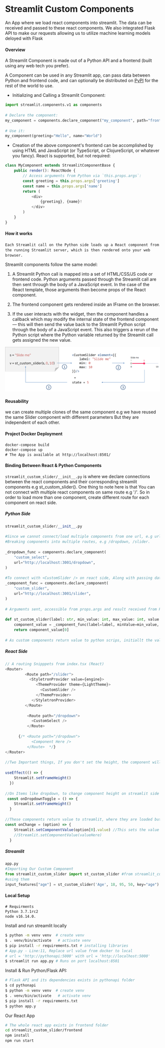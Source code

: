 # Streamlit Custom Components

An App where we load react components into streamlit. The data can be received and passed to these react components. We also integrated Flask API to make our requests allowing us to utilize machine learning models deloyed with Flask

#### Overview

A Streamlit Component is made out of a Python API and a frontend (built using any web tech you prefer).

A Component can be used in any Streamlit app, can pass data between Python and frontend code, and can optionally be distributed on [PyPI](https://pypi.org/) for the rest of the world to use.

-   Initializing and Calling a Streamlit Component:

```python
import streamlit.components.v1 as components

# Declare the component:
my_component = components.declare_component("my_component", path="frontend/build")

# Use it:
my_component(greeting="Hello", name="World")
```

-   Creation of the above component's frontend can be accomplished by using HTML and JavaScript (or TypeScript, or ClojureScript, or whatever you fancy). React is supported, but not required:

```typescript
class MyComponent extends StreamlitComponentBase {
    public render(): ReactNode {
        // Access arguments from Python via `this.props.args`:
        const greeting = this.props.args['greeting']
        const name = this.props.args['name']
        return (
            <div>
                {greeting}, {name}!
            </div>
        )
    }
}
```

#### How it works

`Each Streamlit call on the Python side loads up a React component from the running Streamlit server, which is then rendered onto your web browser.`

Streamlit components follow the same model:

1. A Streamlit Python call is mapped into a set of HTML/CSS/JS code or frontend code. Python arguments passed through the Streamlit call are then sent through the body of a JavaScript event. In the case of the React template, those arguments then become props of the React component.

2. The frontend component gets rendered inside an IFrame on the browser.

3. If the user interacts with the widget, then the component handles a callback which may modify the internal state of the frontend component — this will then send the value back to the Streamlit Python script through the body of a JavaScript event. This also triggers a rerun of the Python script where the Python variable returned by the Streamlit call gets assigned the new value.

![Overview](./Images/Overview.png)

#### Reusability

we can create multiple clones of the same component e.g we have reused the same Slider component with different parameters But they are independent of each other.

#### Project Docker Deployment

```
docker-compose build
docker-compose up
# The App is available at http://localhost:8501/
```

#### Binding Between React & Python Components

```streamlit_custom_slider/__init__.py``` is where we declare connections between the react components and their corresponding streamlit components e.g st_custom_slider().
One thing to note here is that You can not connect with multiple react components on same route e.g '/'. So in order to load more than one component, create different route for each component on react side.


##### Python Side

```python
streamlit_custom_slider/__init__.py

#Since we cannot connect/load multiple components from one url, e.g url="http://localhost:3001/"
#Breaking components into multiple routes, e.g /dropdown, /slider.

_dropdown_func = components.declare_component(
    "custom_select",
    url="http://localhost:3001/dropdown",
)

#To connect with <CustomSlider /> on react side, Along with passing data this is how we do it,
_component_func = components.declare_component(
    "custom_slider",
    url="http://localhost:3001/slider",
)

# Arguments sent, accessible from props.args and result received from React component,

def st_custom_slider(label: str, min_value: int, max_value: int, value: int = 0, key=None) -> int:
    component_value = _component_func(label=label, minValue=min_value, maxValue=max_value, initialValue=[value], key=key, *default=[value]*)
    return component_value[0]

# As custom components return value to python scrips, initiallt the value is zero(The default value we set above)
```

##### React Side

```javascript
// A routing Snipppets from index.tsx (React)
<Router>
         <Route path="/slider">
           <StyletronProvider value={engine}>
              <ThemeProvider theme={LightTheme}>
                <CustomSlider />
              </ThemeProvider>
            </StyletronProvider>
         </Route>

          <Route path="/dropdown">
            <CustomSelect />
          </Route>

      {/* <Route path="/dropdown">
            <Component Here />
          </Route>  */}
</Router>

//Two Important things, If you don't set the height, the component will not be visisble, taken from < CustomSelect />

useEffect(() => {
    Streamlit.setFrameHeight()
  })

//On Items like dropdown, to change component height on streamlit side on state toggle
 const onDropdownToggle = () => {
    Streamlit.setFrameHeight()
  }

//These components return value to streamlit, where they are loaded but how?
const onChange = (option) => {
    Streamlit.setComponentValue(option[0].value) //This sets the value of a component
    //Streamlit.setComponentValue(valueHere)
  }
```

##### Streamlit

```python
app.py
#Importing Our Custom Component
from streamlit_custom_slider import st_custom_slider #from streamlit_custom_slider/__init__.py(Package)
#using them
input_features["age"] = st_custom_slider('Age', 18, 95, 50, key="age")


```

#### Local Setup

```
# Requirments
Python 3.7.1rc2
node v16.14.0.
```

Install and run streamlit locally

```bash
$ python -m venv venv  # create venv
$ . venv/bin/activate   # activate venv
$ pip install -r requirements.txt # installing libraries
# App.py - Line:11, Replace url value from docker to local
# url = 'http://pythonapi:5000' with url = 'http://localhost:5000'
$ streamlit run app.py # Runs on port localhost:8501
```

Install & Run Python/Flask API:

```bash
# Flask API and its dependencies exists in pythonapi folder
$ cd pythonapi
$ python -m venv venv  # create venv
$ . venv/bin/activate   # activate venv
$ pip install -r requirements.txt
$ python app.y
```

Our React App

```bash
# The whole react app exists in frontend folder
cd streamlit_custom_slider/frontend
npm install
npm run start
```
